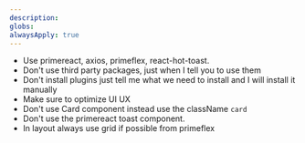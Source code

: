 ```yaml
---
description:
globs:
alwaysApply: true
---
```


- Use primereact, axios, primeflex, react-hot-toast.
- Don't use third party packages, just when I tell you to use them
- Don't install plugins just tell me what we need to install and I will install it manually
- Make sure to optimize UI UX
- Don't use Card component instead use the className `card`
- Don't use the primereact toast component.
- In layout always use grid if possible from primeflex
